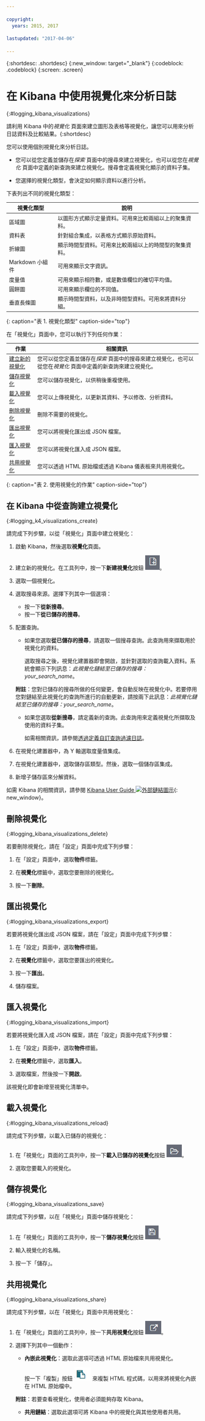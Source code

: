 ```yaml
---

copyright:
  years: 2015, 2017

lastupdated: "2017-04-06"

---
```



{:shortdesc: .shortdesc}
{:new_window: target="_blank"}
{:codeblock: .codeblock}
{:screen: .screen}

# 在 Kibana 中使用視覺化來分析日誌 
{:#logging_kibana_visualizations}

請利用 Kibana 中的*視覺化* 頁面來建立圖形及表格等視覺化，讓您可以用來分析日誌資料及比較結果。{:shortdesc}

您可以使用個別視覺化來分析日誌。 

* 您可以從您定義並儲存在*探索* 頁面中的搜尋來建立視覺化，也可以從您在*視覺化* 頁面中定義的新查詢來建立視覺化。搜尋會定義視覺化顯示的資料子集。

* 您選擇的視覺化類型，會決定如何顯示資料以進行分析。

下表列出不同的視覺化類型：

| 視覺化類型 | 說明 |
|-----------------------|-------------|
| 區域圖 | 以圖形方式顯示定量資料。可用來比較兩組以上的聚集資料。 |
| 資料表 | 針對組合集成，以表格方式顯示原始資料。 |
| 折線圖 | 顯示時間型資料。可用來比較兩組以上的時間型的聚集資料。 |
| Markdown 小組件 | 可用來顯示文字資訊。 |
| 度量值 | 可用來顯示相符數，或是數值欄位的確切平均值。 |
| 圓餅圖 | 可用來顯示欄位的不同值。 | 
| 垂直長條圖 | 顯示時間型資料，以及非時間型資料。可用來將資料分組。 |
{: caption="表 1. 視覺化類型" caption-side="top"}

在「視覺化」頁面中，您可以執行下列任何作業：

| 作業 | 相關資訊 |
|------|------------------|
| [建立新的視覺化](logging_kibana_visualizations.html#logging_k4_visualizations_create) | 您可以從您定義並儲存在*探索* 頁面中的搜尋來建立視覺化，也可以從您在*視覺化* 頁面中定義的新查詢來建立視覺化。 |
| [儲存視覺化](logging_kibana_visualizations.html#logging_kibana_visualizations_save) | 您可以儲存視覺化，以供稍後重複使用。 |
| [載入視覺化](logging_kibana_visualizations.html#logging_kibana_visualizations_reload) | 您可以上傳視覺化，以更新其資料、予以修改、分析資料。 |
| [刪除視覺化](logging_kibana_visualizations.html#logging_kibana_visualizations_delete) | 刪除不需要的視覺化。 |
| [匯出視覺化](logging_kibana_visualizations.html#logging_kibana_visualizations_export) | 您可以將視覺化匯出成 JSON 檔案。  |
| [匯入視覺化](logging_kibana_visualizations.html#logging_kibana_visualizations_import) | 您可以將視覺化匯入成 JSON 檔案。  |
| [共用視覺化](logging_kibana_visualizations.html#logging_kibana_visualizations_share) | 您可以透過 HTML 原始檔或透過 Kibana 儀表板來共用視覺化。  |
{: caption="表 2. 使用視覺化的作業" caption-side="top"}


## 在 Kibana 中從查詢建立視覺化
{:#logging_k4_visualizations_create}

請完成下列步驟，以從「視覺化」頁面中建立視覺化：

1. 啟動 Kibana，然後選取**視覺化**頁面。

2. 建立新的視覺化。在工具列中，按一下**新建視覺化**按鈕 ![新建視覺化](images/k4_visualization_new_icon.jpg "新建視覺化")。

3. 選取一個視覺化。
    
4. 選取搜尋來源。選擇下列其中一個選項：

    * 按一下**從新搜尋**。
    * 按一下**從已儲存的搜尋**。 
  
5. 配置查詢。

    * 如果您選取**從已儲存的搜尋**，請選取一個搜尋查詢。此查詢用來擷取用於視覺化的資料。 

        選取搜尋之後，視覺化建置器即會開啟，並針對選取的查詢載入資料。系統會顯示下列訊息：*此視覺化鏈結至已儲存的搜尋：your_search_name*。 
	
	**附註**：您對已儲存的搜尋所做的任何變更，會自動反映在視覺化中。若要停用您對鏈結至此視覺化的查詢所進行的自動更新，請按兩下此訊息：*此視覺化鏈結至已儲存的搜尋：your_search_name*。 

    * 如果您選取**從新搜尋**，請定義新的查詢。此查詢用來定義視覺化所擷取及使用的資料子集。

        如需相關資訊，請參閱[透過定義自訂查詢過濾日誌](k4_filter_queries.html#k4_filter_queries)。

6. 在視覺化建置器中，為 Y 軸選取度量值集成。

7. 在視覺化建置器中，選取儲存區類型。然後，選取一個儲存區集成。
  
8. 新增子儲存區來分解資料。

如需 Kibana 的相關資訊，請參閱 [Kibana User Guide ![外部鏈結圖示](../../../icons/launch-glyph.svg "外部鏈結圖示")](https://www.elastic.co/guide/en/kibana/4.1/index.html){: new_window}。

## 刪除視覺化
{:#logging_kibana_visualizations_delete}

若要刪除視覺化，請在「設定」頁面中完成下列步驟：

1. 在「設定」頁面中，選取**物件**標籤。

2. 在**視覺化**標籤中，選取您要刪除的視覺化。

3. 按一下**刪除**。


## 匯出視覺化
{:#logging_kibana_visualizations_export}

若要將視覺化匯出成 JSON 檔案，請在「設定」頁面中完成下列步驟：

1. 在「設定」頁面中，選取**物件**標籤。

2. 在**視覺化**標籤中，選取您要匯出的視覺化。

3. 按一下**匯出**。

4. 儲存檔案。

## 匯入視覺化
{:#logging_kibana_visualizations_import}

若要將視覺化匯入成 JSON 檔案，請在「設定」頁面中完成下列步驟：

1. 在「設定」頁面中，選取**物件**標籤。

2. 在**視覺化**標籤中，選取**匯入**。

3. 選取檔案，然後按一下**開啟**。

該視覺化即會新增至視覺化清單中。


 
## 載入視覺化
{:#logging_kibana_visualizations_reload}

請完成下列步驟，以載入已儲存的視覺化：

1. 在「視覺化」頁面的工具列中，按一下**載入已儲存的視覺化**按鈕 ![載入已儲存的視覺化](images/k4_visualization_open_icon.jpg "載入已儲存的視覺化")。

2. 選取您要載入的視覺化。 


## 儲存視覺化
{:#logging_kibana_visualizations_save}

請完成下列步驟，以在「視覺化」頁面中儲存視覺化：

1. 在「視覺化」頁面的工具列中，按一下**儲存視覺化**按鈕 ![儲存視覺化](images/k4_visualization_save_icon.jpg "儲存視覺化")。

2. 輸入視覺化的名稱。

3. 按一下「儲存」。 



## 共用視覺化
{:#logging_kibana_visualizations_share}

請完成下列步驟，以在「視覺化」頁面中共用視覺化：

1. 在「視覺化」頁面的工具列中，按一下**共用視覺化**按鈕 ![共用視覺化](images/k4_visualization_share_icon.jpg "共用視覺化")。

2. 選擇下列其中一個動作：

    * **內嵌此視覺化**：選取此選項可透過 HTML 原始檔來共用視覺化。 
    
        按一下「複製」按鈕 ![複製到剪貼簿](images/k4_copy_to_clipboard.jpg "複製到剪貼簿") 來複製 HTML 程式碼，以用來將視覺化內嵌在 HTML 原始檔中。 
	
	**附註**：若要查看視覺化，使用者必須能夠存取 Kibana。
	
    * **共用鏈結**：選取此選項可將 Kibana 中的視覺化與其他使用者共用。



